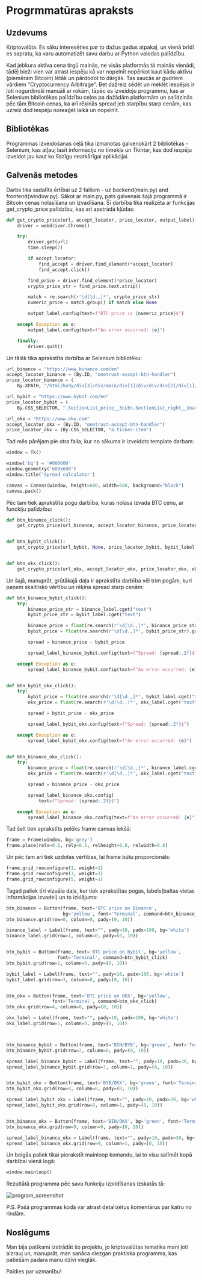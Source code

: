 # Progrmmatūras apraksts
## Uzdevums

Kriptovalūta. Es sāku interesēties par to dažus gadus atpakaļ, un vienā brīdī es sapratu, ka varu automatizēt savu darbu ar Python valodas palīdzību.

Kad jebkura aktīva cena tirgū mainās, ne visās platformās tā mainās vienādi, tādēļ bieži vien var atrast iespēju kā var nopelnīt nopērkot kaut kādu aktīvu (piemēram Bitcoin) lētāk un pārdodot to dārgāk. Tas saucās ar gudriem vārdiem "Cryptocurrency Arbitrage". Bet dažreiz sēdēt un meklēt iespējas ir ļoti nogurdinoši manuāli ar rokām, tāpēc es izveidoju programmu, kas ar Selenium bibliotēkas palīdzību ceļos pa dažādām platformām un salīdzinās pēc tām Bitcoin cenas, ka arī rēķinās spread jeb starpību starp cenām, kas uzreiz dod iespēju noreaģēt laikā un nopelnīt.

## Bibliotēkas

Programmas izveidošanas ceļā tika izmanotas galvenokārt 2 bibliotēkas - Selenium, kas atļauj lasīt informāciju no tīmekļa un Tkinter, kas dod iespēju izveidot jau kaut ko līdzīgu neatkārīgai aplikācijai.

## Galvenās metodes

Darbs tika sadalīts ērtībai uz 2 failiem - uz backend(main.py) and frontend(window.py). Sākot ar main.py, pats galvenais šajā programmā ir Bitcoin cenas nolasīšana un izvadīšana. Šī darbība tika realizēta ar funkcijas get_crypto_price palīdzību, kas arī apstrādā kļūdas:

```Python
def get_crypto_price(url, accept_locator, price_locator, output_label): 
    driver = webdriver.Chrome() 

    try: 
        driver.get(url) 
        time.sleep(2)

        if accept_locator: 
            find_accept = driver.find_element(*accept_locator)
            find_accept.click()

        find_price = driver.find_element(*price_locator) 
        crypto_price_str = find_price.text.strip() 

        match = re.search(r'\d[\d.,]*', crypto_price_str) 
        numeric_price = match.group() if match else None 

        output_label.config(text=f"BTC price is {numeric_price}$") 

    except Exception as e:
        output_label.config(text=f"An error occurred: {e}") 

    finally:
        driver.quit() 
```

Un tālāk tika aprakstīta darbība ar Selenium bibliotēku:

```Python 
url_binance = "https://www.binance.com/en" 
accept_locator_binance = (By.ID, "onetrust-accept-btn-handler") 
price_locator_binance = (
    By.XPATH, "/html/body/div[3]/div/main/div[1]/div/div/div[2]/div[1]/div/div/a[1]/div[2]/div/div") 

url_bybit = "https://www.bybit.com/en"
price_locator_bybit = (
    By.CSS_SELECTOR, ".SectionList_price__3cLEn.SectionList_right__1nar7") 

url_okx = "https://www.okx.com"
accept_locator_okx = (By.ID, "onetrust-accept-btn-handler")
price_locator_okx = (By.CSS_SELECTOR, "a.ticker-item")

```

Tad mēs pārējam pie otra faila, kur no sākuma ir izveidots template darbam:

``` Python
window = Tk() 

window['bg'] = '#000000'
window.geometry('600x600') 
window.title('Spread calculator')

canvas = Canvas(window, height=600, width=600, background="black") 
canvas.pack()
```

Pēc tam tiek aprakstīta pogu darbība, kuras nolasa izvada BTC cenu, ar funckiju palīdzību:

```Python
def btn_binance_click(): 
    get_crypto_price(url_binance, accept_locator_binance, price_locator_binance, binance_label)


def btn_bybit_click():
    get_crypto_price(url_bybit, None, price_locator_bybit, bybit_label)


def btn_okx_click():
    get_crypto_price(url_okx, accept_locator_okx, price_locator_okx, okx_label)
```

Un šajā, manuprāt, grūtākajā daļa ir aprakstīta darbība vēl trim pogām, kuri paņem skaitlisko vērtību un rēķina spread starp cenām:

```Python
def btn_binance_bybit_click(): 
    try:
        binance_price_str = binance_label.cget("text") 
        bybit_price_str = bybit_label.cget("text") 

        binance_price = float(re.search(r'\d[\d.,]*', binance_price_str).group().replace(',', '')) 
        bybit_price = float(re.search(r'\d[\d.,]*', bybit_price_str).group().replace(',', '')) 

        spread = binance_price - bybit_price 

        spread_label_binance_bybit.config(text=f"Spread: {spread:.2f}$") 

    except Exception as e:
        spread_label_binance_bybit.config(text=f"An error occurred: {e}") 


def btn_bybit_okx_click():
    try:
        bybit_price = float(re.search(r'\d[\d.,]*', bybit_label.cget("text")).group().replace(',', ''))
        okx_price = float(re.search(r'\d[\d.,]*', okx_label.cget("text")).group().replace(',', ''))

        spread = bybit_price - okx_price

        spread_label_bybit_okx.config(text=f"Spread: {spread:.2f}$")

    except Exception as e:
        spread_label_bybit_okx.config(text=f"An error occurred: {e}")


def btn_binance_okx_click():
    try:
        binance_price = float(re.search(r'\d[\d.,]*', binance_label.cget("text")).group().replace(',', ''))
        okx_price = float(re.search(r'\d[\d.,]*', okx_label.cget("text")).group().replace(',', ''))

        spread = binance_price - okx_price

        spread_label_binance_okx.config(
            text=f"Spread: {spread:.2f}$")

    except Exception as e:
        spread_label_binance_okx.config(text=f"An error occurred: {e}")
```

Tad šeit tiek aprakstīts pelēks frame canvas iekšā:
```Python
frame = Frame(window, bg='grey')
frame.place(relx=0.1, rely=0.1, relheight=0.8, relwidth=0.8)
```

Un pēc tam arī tiek uzdotas vērtības, lai frame būtu proporcionāls:
```Python
frame.grid_rowconfigure(1, weight=1) 
frame.grid_rowconfigure(3, weight=1)
frame.grid_rowconfigure(5, weight=1)
```

Tagad paliek tīri vizuāla daļa, kur tiek aprakstītas pogas, labels(baltas vietas informācijas izvadei) un to izklājums:
```Python
btn_binance = Button(frame, text='BTC price on Binance',
                     bg='yellow', font='Terminal', command=btn_binance_click) 
btn_binance.grid(row=0, column=0, pady=(0, 10)) 

binance_label = Label(frame, text="", pady=10, padx=100, bg='white') 
binance_label.grid(row=1, column=0, pady=(0, 10))


btn_bybit = Button(frame, text='BTC price on Bybit', bg='yellow',
                   font='Terminal', command=btn_bybit_click)
btn_bybit.grid(row=2, column=0, pady=(0, 10))

bybit_label = Label(frame, text="", pady=10, padx=100, bg='white')
bybit_label.grid(row=3, column=0, pady=(0, 10))


btn_okx = Button(frame, text='BTC price on OKX', bg='yellow',
                 font='Terminal', command=btn_okx_click)
btn_okx.grid(row=4, column=0, pady=(0, 10))

okx_label = Label(frame, text="", pady=10, padx=100, bg='white')
okx_label.grid(row=5, column=0, pady=(0, 10))



btn_binance_bybit = Button(frame, text='BIN/BYB', bg='green', font='Terminal', command=btn_binance_bybit_click)
btn_binance_bybit.grid(row=7, column=0, pady=(0, 10))

spread_label_binance_bybit = Label(frame, text="", pady=10, padx=30, bg='white')
spread_label_binance_bybit.grid(row=7, column=1, pady=(0, 10))


btn_bybit_okx = Button(frame, text='BYB/OKX', bg='green', font='Terminal', command=btn_bybit_okx_click) 
btn_bybit_okx.grid(row=8, column=0, pady=(0, 10)) 

spread_label_bybit_okx = Label(frame, text="", pady=10, padx=30, bg='white') 
spread_label_bybit_okx.grid(row=8, column=1, pady=(0, 10)) 


btn_binance_okx = Button(frame, text='BIN/OKX', bg='green', font='Terminal', command=btn_binance_okx_click)
btn_binance_okx.grid(row=9, column=0, pady=(0, 10))

spread_label_binance_okx = Label(frame, text="", pady=10, padx=30, bg='white')
spread_label_binance_okx.grid(row=9, column=1, pady=(0, 10))

```

Un beigās paliek tikai pierakstīt mainloop komandu, lai to visu salīmēt kopā darbībai vienā logā:

```Python
window.mainloop()
```

Rezultātā programma pēc savu funkciju izpildīšanas izskatās tā:

![program_screenshot](program_screenshot.jpg)

P.S. Pašā programmas kodā var atrast detalizētus komentārus par katru no rindām.

## Noslēgums

Man bija patīkami izstrādāt šo projektu, jo kriptovalūtas tematika mani ļoti aizrauj un, manuprāt, man sanāca diezgan praktiska programma, kas patiešām padara manu dzīvi vieglāk.

Paldies par uzmanību!